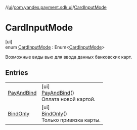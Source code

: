 //[ui](../../../index.md)/[com.yandex.payment.sdk.ui](../index.md)/[CardInputMode](index.md)

# CardInputMode

[ui]\
enum [CardInputMode](index.md) : Enum<[CardInputMode](index.md)> 

Возможные виды вью для ввода данных банковских карт.

## Entries

| | |
|---|---|
| [PayAndBind](-pay-and-bind/index.md) | [ui]<br>[PayAndBind](-pay-and-bind/index.md)()<br>Оплата новой картой. |
| [BindOnly](-bind-only/index.md) | [ui]<br>[BindOnly](-bind-only/index.md)()<br>Только привязка карты. |
